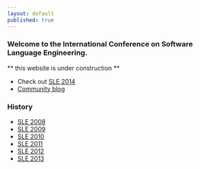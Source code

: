 ```yaml
---
layout: default
published: true
---
```


### Welcome to the International Conference on Software Language Engineering.

** this website is under construction **

* Check out [SLE 2014](2014) 
* [Community blog](blog) 

### History

<ul>
<li><a href="http://planet-sl.org/sle2008/" >SLE 2008</a></li>
                        <li><a href="http://planet-sl.org/sle2009" >SLE 2009</a></li>
                        <li><a href="http://planet-sl.org/sle2010/" >SLE 2010</a></li>
                        <li><a href="http://planet-sl.org/sle2011/" >SLE 2011</a></li>
                        <li><a href="http://planet-sl.org/sle2012/" >SLE 2012</a></li>
                        <li><a href="http://planet-sl.org/sle2013/" >SLE 2013</a></li>
                        </ul>